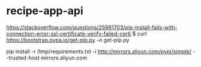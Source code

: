 # recipe-app-api

https://stackoverflow.com/questions/25981703/pip-install-fails-with-connection-error-ssl-certificate-verify-failed-certi
$ curl https://bootstrap.pypa.io/get-pip.py -o get-pip.py

pip install -r /tmp/requirements.txt -i http://mirrors.aliyun.com/pypi/simple/ --trusted-host mirrors.aliyun.com